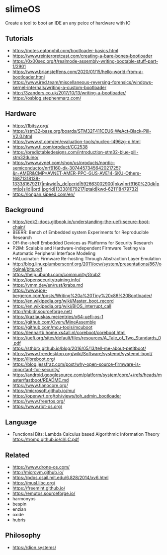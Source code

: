 # slimeOS

Create a tool to boot an IDE an any peice of hardware with IO

## Tutorials

* https://notes.eatonphil.com/bootloader-basics.html
* https://www.reinterpretcast.com/creating-a-bare-bones-bootloader
* https://0x00sec.org/t/realmode-assembly-writing-bootable-stuff-part-1/2901
* https://www.briansteffens.com/2020/01/15/hello-world-from-a-bootloader.html
* https://www.ired.team/miscellaneous-reversing-forensics/windows-kernel-internals/writing-a-custom-bootloader
* http://3zanders.co.uk/2017/10/13/writing-a-bootloader/
* https://osblog.stephenmarz.com/

## Hardware

* https://1bitsy.org/
* https://stm32-base.org/boards/STM32F411CEU6-WeAct-Black-Pill-V2.0.html
* https://www.st.com/en/evaluation-tools/nucleo-l496zg-p.html
* https://www.ti.com/product/CC2538
* https://predictabledesigns.com/introduction-stm32-blue-pill-stm32duino/
* https://www.avnet.com/shop/us/products/nordic-semiconductor/nrf9160-dk-3074457345642021725?&r=AMER&CMP=AVNET-AMER-PPC-GUS-AVE14-SKU-Others-16871318138-133381679217|mkwid|s_dc|pcrid|592663002900|pkw|nrf9160%20dk|pmt|p|slid||prd||pgrid|133381679217|ptaid|kwd-621118479732|
* https://longan.sipeed.com/en/

## Background

* https://edk2-docs.gitbook.io/understanding-the-uefi-secure-boot-chain/
* BEERR: Bench of Embedded system Experiments for Reproducible Research
* Off-the-shelf Embedded Devices as Platforms for Security Research
* P2IM: Scalable and Hardware-independent Firmware Testing via Automatic Peripheral Interface Modeling
* HALucinator: Firmware Re-hosting Through Abstraction Layer Emulation
* http://blog.linuxplumbersconf.org/2011/ocw/system/presentations/867/original/bits.pdf
* https://help.ubuntu.com/community/Grub2
* https://opensecuritytraining.info/
* https://vmm.dev/en/rust/krabs.md
* https://www.joe-bergeron.com/posts/Writing%20a%20Tiny%20x86%20Bootloader/
* https://en.wikipedia.org/wiki/Master_boot_record
* https://en.wikipedia.org/wiki/BIOS_interrupt_call
* http://mbldr.sourceforge.net/
* https://kazlauskas.me/entries/x64-uefi-os-1
* https://github.com/Overv/MineAssemble
* https://github.com/mcu-tools/mcuboot
* https://lennartb.home.xs4all.nl/coreboot/coreboot.html
* https://uefi.org/sites/default/files/resources/A_Tale_of_Two_Standards_0.pdf
* https://sthbrx.github.io/blog/2016/05/13/tell-me-about-petitboot/
* https://www.freedesktop.org/wiki/Software/systemd/systemd-boot/
* https://libreboot.org/
* https://blog.jessfraz.com/post/why-open-source-firmware-is-important-for-security/
* https://android.googlesource.com/platform/system/core/+/refs/heads/master/fastboot/README.md
* https://www.tianocore.org/
* https://microsoft.github.io/mu/
* https://openwrt.org/toh/views/toh_admin_bootloader
* https://www.freertos.org/
* https://www.riot-os.org/

## Language

* Functional Bits: Lambda Calculus based Algorithmic Information Theory https://tromp.github.io/cl/LC.pdf

## Related

* https://www.drone-os.com/
* http://microvm.github.io/
* https://pdos.csail.mit.edu/6.828/2014/xv6.html
* https://musl.libc.org/
* https://freemint.github.io/
* https://emutos.sourceforge.io/
* harmonyos
* bespin
* enzian
* oxide
* hubris

## Philosophy

* https://dion.systems/
